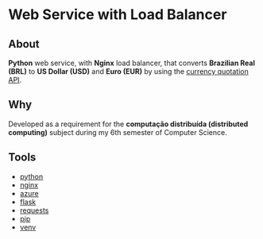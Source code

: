 # Web Service with Load Balancer
## About
**Python** web service, with **Nginx** load balancer, that converts **Brazilian Real (BRL)** to **US Dollar (USD)** and **Euro (EUR)** by using the [currency quotation API].

## Why
Developed as a requirement for the **computação distribuída (distributed computing)** subject during my 6th semester of Computer Science.

## Tools
- [python]
- [nginx]
- [azure]
- [flask]
- [requests]
- [pip]
- [venv]

[currency quotation API]: https://docs.awesomeapi.com.br/api-de-moedas
[azure]: https://azure.microsoft.com/en-us/
[nginx]: https://www.nginx.com/
[python]: https://www.python.org/
[flask]: https://flask.palletsprojects.com/en/2.2.x/
[requests]: https://pypi.org/project/requests/
[pip]: https://pypi.org/project/pip/
[venv]: https://docs.python.org/3/library/venv.html
